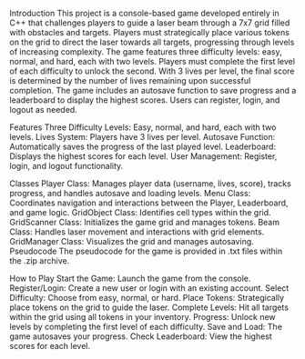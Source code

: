 Introduction
This project is a console-based game developed entirely in C++ that challenges players to guide a laser beam through a 7x7 grid filled with obstacles and targets. Players must strategically place various tokens on the grid to direct the laser towards all targets, progressing through levels of increasing complexity. The game features three difficulty levels: easy, normal, and hard, each with two levels. Players must complete the first level of each difficulty to unlock the second. With 3 lives per level, the final score is determined by the number of lives remaining upon successful completion. The game includes an autosave function to save progress and a leaderboard to display the highest scores. Users can register, login, and logout as needed.

Features
Three Difficulty Levels: Easy, normal, and hard, each with two levels.
Lives System: Players have 3 lives per level.
Autosave Function: Automatically saves the progress of the last played level.
Leaderboard: Displays the highest scores for each level.
User Management: Register, login, and logout functionality.

Classes
Player Class: Manages player data (username, lives, score), tracks progress, and handles autosave and loading levels.
Menu Class: Coordinates navigation and interactions between the Player, Leaderboard, and game logic.
GridObject Class: Identifies cell types within the grid.
GridScanner Class: Initializes the game grid and manages tokens.
Beam Class: Handles laser movement and interactions with grid elements.
GridManager Class: Visualizes the grid and manages autosaving.
Pseudocode
The pseudocode for the game is provided in .txt files within the .zip archive.

How to Play
Start the Game: Launch the game from the console.
Register/Login: Create a new user or login with an existing account.
Select Difficulty: Choose from easy, normal, or hard.
Place Tokens: Strategically place tokens on the grid to guide the laser.
Complete Levels: Hit all targets within the grid using all tokens in your inventory.
Progress: Unlock new levels by completing the first level of each difficulty.
Save and Load: The game autosaves your progress.
Check Leaderboard: View the highest scores for each level.
